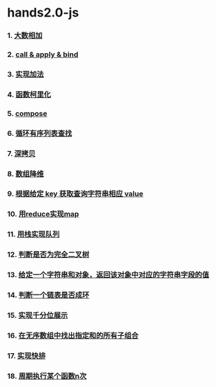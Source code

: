 # hands2.0-js

### 1. [大数相加](./01-bigNumberSum.js)

### 2. [call & apply & bind](./02-call&apply&bind.js)

### 3. [实现加法](./03-sum.js)

### 4. [函数柯里化](./04-curry.js)

### 5. [compose](./05-compose.js)

### 6. [循环有序列表查找](./06-find.js)

### 7. [深拷贝](./07-deepCopy.js)

### 8. [数组降维](./08-flatten.js)

### 9. [根据给定 key 获取查询字符串相应 value](./09-getUrlParams.js)

### 10. [用reduce实现map](./10-implementMapByReduce)

### 11. [用栈实现队列](./11-queue.js)

### 12. [判断是否为完全二叉树](./12-isCompleteBinaryTree)

### 13. [给定一个字符串和对象，返回该对象中对应的字符串字段的值](./13-lensProp.js)

### 14. [判断一个链表是否成环](./14-hasCycle.js)

### 15. [实现千分位展示](./15-moneyFormat.js)

### 16. [在无序数组中找出指定和的所有子组合](./16-nSum.js)

### 17. [实现快排](./17-quickSort.js)

### 18. [周期执行某个函数n次](./18-repeatFunc.js)